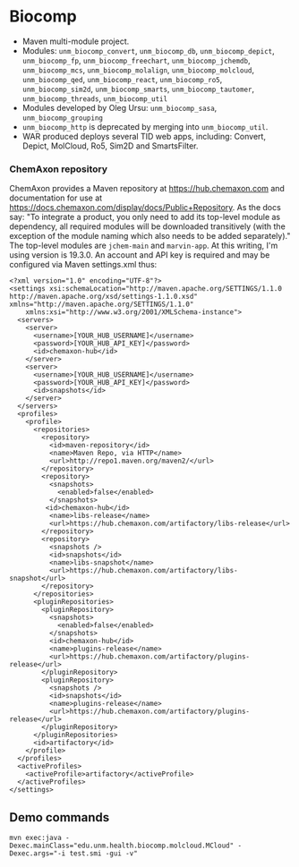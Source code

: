 # Biocomp

* Maven multi-module project.
* Modules: `unm_biocomp_convert`, `unm_biocomp_db`, `unm_biocomp_depict`, 
`unm_biocomp_fp`, `unm_biocomp_freechart`,
`unm_biocomp_jchemdb`, `unm_biocomp_mcs`, `unm_biocomp_molalign`, `unm_biocomp_molcloud`, 
`unm_biocomp_qed`, `unm_biocomp_react`, `unm_biocomp_ro5`, `unm_biocomp_sim2d`, 
`unm_biocomp_smarts`, `unm_biocomp_tautomer`, `unm_biocomp_threads`, `unm_biocomp_util`
* Modules developed by Oleg Ursu: `unm_biocomp_sasa`, `unm_biocomp_grouping`
* `unm_biocomp_http` is deprecated by merging into `unm_biocomp_util`.
* WAR produced deploys several TID web apps, including: Convert, Depict, MolCloud,
Ro5, Sim2D and SmartsFilter.

### ChemAxon repository

ChemAxon provides a Maven repository at <https://hub.chemaxon.com> and documentation for use at
<https://docs.chemaxon.com/display/docs/Public+Repository>. As the docs say: "To integrate a product, you only need to add its top-level module as dependency, all required modules
will be downloaded transitively (with the exception of the module naming which also needs to be added separately)." The top-level modules are `jchem-main` and `marvin-app`.
At this writing, I'm using version is 19.3.0.  An account and API key is required and may be configured via Maven settings.xml thus:

```
<?xml version="1.0" encoding="UTF-8"?>
<settings xsi:schemaLocation="http://maven.apache.org/SETTINGS/1.1.0 http://maven.apache.org/xsd/settings-1.1.0.xsd" xmlns="http://maven.apache.org/SETTINGS/1.1.0"
    xmlns:xsi="http://www.w3.org/2001/XMLSchema-instance">
  <servers>
    <server>
      <username>[YOUR_HUB_USERNAME]</username>
      <password>[YOUR_HUB_API_KEY]</password>
      <id>chemaxon-hub</id>
    </server>
    <server>
      <username>[YOUR_HUB_USERNAME]</username>
      <password>[YOUR_HUB_API_KEY]</password>
      <id>snapshots</id>
    </server>
  </servers>
  <profiles>
    <profile>
      <repositories>
        <repository>
          <id>maven-repository</id>
          <name>Maven Repo, via HTTP</name>
          <url>http://repo1.maven.org/maven2/</url>
        </repository>
        <repository>
          <snapshots>
            <enabled>false</enabled>
          </snapshots>
         <id>chemaxon-hub</id>
          <name>libs-release</name>
          <url>https://hub.chemaxon.com/artifactory/libs-release</url>
        </repository>
        <repository>
          <snapshots />
          <id>snapshots</id>
          <name>libs-snapshot</name>
          <url>https://hub.chemaxon.com/artifactory/libs-snapshot</url>
        </repository>
      </repositories>
      <pluginRepositories>
        <pluginRepository>
          <snapshots>
            <enabled>false</enabled>
          </snapshots>
          <id>chemaxon-hub</id>
          <name>plugins-release</name>
          <url>https://hub.chemaxon.com/artifactory/plugins-release</url>
        </pluginRepository>
        <pluginRepository>
          <snapshots />
          <id>snapshots</id>
          <name>plugins-release</name>
          <url>https://hub.chemaxon.com/artifactory/plugins-release</url>
        </pluginRepository>
      </pluginRepositories>
      <id>artifactory</id>
    </profile>
  </profiles>
  <activeProfiles>
    <activeProfile>artifactory</activeProfile>
  </activeProfiles>
</settings>
```

## Demo commands

```
mvn exec:java -Dexec.mainClass="edu.unm.health.biocomp.molcloud.MCloud" -Dexec.args="-i test.smi -gui -v"
```

